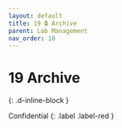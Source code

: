 ```yaml
---
layout: default
title: 19 🔒 Archive
parent: Lab Management
nav_order: 10
---
```


# 19 Archive
{: .d-inline-block }

Confidential
{: .label .label-red }
